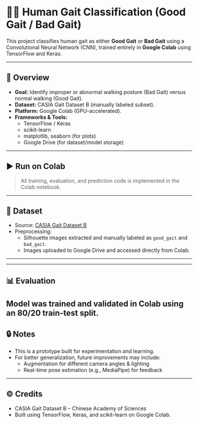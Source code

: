 # 🏃‍♂️ Human Gait Classification (Good Gait / Bad Gait)

This project classifies human gait as either **Good Gait** or **Bad Gait** using a Convolutional Neural Network (CNN), trained entirely in **Google Colab** using TensorFlow and Keras.

---

## 📌 Overview

- **Goal:** Identify improper or abnormal walking posture (Bad Gait) versus normal walking (Good Gait).
- **Dataset:** CASIA Gait Dataset B (manually labeled subset).
- **Platform:** Google Colab (GPU-accelerated).
- **Frameworks & Tools:** 
  - TensorFlow / Keras  
  - scikit-learn  
  - matplotlib, seaborn (for plots)  
  - Google Drive (for dataset/model storage)

---

## ▶️ Run on Colab

> All training, evaluation, and prediction code is implemented in the Colab notebook.

---

## 📁 Dataset

- Source: [CASIA Gait Dataset B](http://www.cbsr.ia.ac.cn/english/Gait%20Databases.asp)
- Preprocessing:
  - Silhouette images extracted and manually labeled as `good_gait` and `bad_gait`.
  - Images uploaded to Google Drive and accessed directly from Colab.

---


---

## 📊 Evaluation

Model was trained and validated in Colab using an 80/20 train-test split.
---

## 🔒 Notes

- This is a prototype built for experimentation and learning.
- For better generalization, future improvements may include:
  - Augmentation for different camera angles & lighting
  - Real-time pose estimation (e.g., MediaPipe) for feedback
  
---

## ©️ Credits

- CASIA Gait Dataset B – Chinese Academy of Sciences
- Built using TensorFlow, Keras, and scikit-learn on Google Colab.




